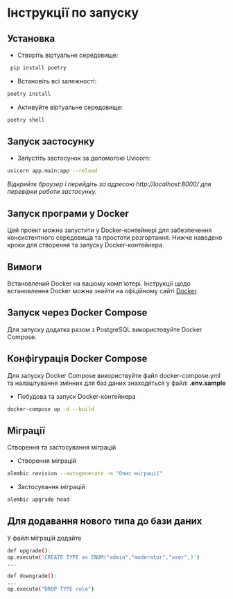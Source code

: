 # Інструкції по запуску 

## Установка 
* Створіть віртуальне середовище: 

```bash
 pip install poetry
```
* Встановіть всі залежності:

```bash
poetry install
```

* Активуйте віртуальне середовище:

```bash
poetry shell
```


## Запуск застосунку 
* Запустіть застосунок за допомогою Uvicorn:
```bash
uvicorn app.main:app --reload
```
*Відкрийте браузер і перейдіть за адресою http://localhost:8000/ для перевірки роботи застосунку.*

## Запуск програми у Docker

Цей проект можна запустити у Docker-контейнері для забезпечення консистентного середовища та простоти розгортання. Нижче наведено кроки для створення та запуску Docker-контейнера.

## Вимоги
Встановлений Docker на вашому комп'ютері. Інструкції щодо встановлення Docker можна знайти на офіційному сайті [Docker](https://docs.docker.com/engine/install/).

## Запуск через Docker Compose
Для запуску додатка разом з PostgreSQL використовуйте Docker Compose.

## Конфігурація Docker Compose
Для запуску Docker Compose використвуйте файл docker-compose.yml та налаштування змінних для баз даних знаходяться у файлі **.env.sample**

* Побудова та запуск Docker-контейнера
```bash
docker-compose up -d --build
```

## Міграції

Створення та застосування міграцій

* Створення міграцій

```bash
alembic revision --autogenerate -m "Опис міграції"
```
* Застосування міграцій

```bash
alembic upgrade head
```

## Для додавання нового типа до бази даних
У файлі міграцій додайте 
```bash
def upgrade():
op.execute('CREATE TYPE as ENUM("admin","moderator","user",)')
...

def downgrade():
...
op.execute("DROP TYPE role")